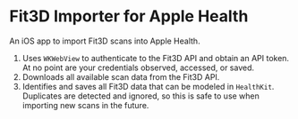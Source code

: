 Fit3D Importer for Apple Health
===============================

An iOS app to import Fit3D scans into Apple Health.

1. Uses `WKWebView` to authenticate to the Fit3D API and obtain an API token.  At no point are your credentials observed, accessed, or saved.
2. Downloads all available scan data from the Fit3D API.
3. Identifies and saves all Fit3D data that can be modeled in `HealthKit`.  Duplicates are detected and ignored, so this is safe to use when importing new scans in the future.